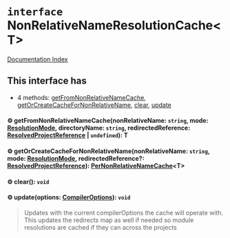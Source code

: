 # `interface` NonRelativeNameResolutionCache\<T>

[Documentation Index](../README.md)

## This interface has

- 4 methods:
[getFromNonRelativeNameCache](#-getfromnonrelativenamecachenonrelativename-string-mode-resolutionmode-directoryname-string-redirectedreference-resolvedprojectreference--undefined-t),
[getOrCreateCacheForNonRelativeName](#-getorcreatecachefornonrelativenamenonrelativename-string-mode-resolutionmode-redirectedreference-resolvedprojectreference-pernonrelativenamecachet),
[clear](#-clear-void),
[update](#-updateoptions-compileroptions-void)


#### ⚙ getFromNonRelativeNameCache(nonRelativeName: `string`, mode: [ResolutionMode](../private.type.ResolutionMode/README.md), directoryName: `string`, redirectedReference: [ResolvedProjectReference](../private.interface.ResolvedProjectReference/README.md) | `undefined`): T



#### ⚙ getOrCreateCacheForNonRelativeName(nonRelativeName: `string`, mode: [ResolutionMode](../private.type.ResolutionMode/README.md), redirectedReference?: [ResolvedProjectReference](../private.interface.ResolvedProjectReference/README.md)): [PerNonRelativeNameCache](../private.interface.PerNonRelativeNameCache/README.md)\<T>



#### ⚙ clear(): `void`



#### ⚙ update(options: [CompilerOptions](../private.interface.CompilerOptions/README.md)): `void`

> Updates with the current compilerOptions the cache will operate with.
> This updates the redirects map as well if needed so module resolutions are cached if they can across the projects




